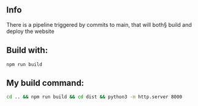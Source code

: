 ## Info

There is a pipeline triggered by commits to main, that will both§ build and deploy the website

## Build with:

```
npm run build
```

## My build command:

```bash
cd .. && npm run build && cd dist && python3 -m http.server 8000
```

